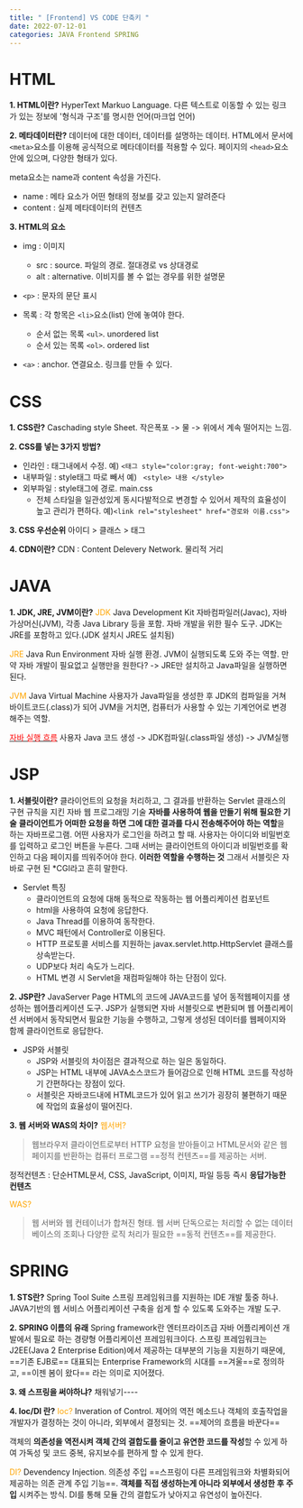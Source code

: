 ```yaml
---
title: " [Frontend] VS CODE 단축키 "
date: 2022-07-12-01
categories: JAVA Frontend SPRING
---
```


# HTML
**1. HTML이란?**
HyperText Markuo Language. 
다른 텍스트로 이동할 수 있는 링크가 있는 정보에 '형식과 구조'를 명시한 언어(마크업 언어)
<br>

**2. 메타데이터란?**
데이터에 대한 데이터, 데이터를 설명하는 데이터.
HTML에서 문서에 ```<meta>```요소를 이용해 공식적으로 메타데이터를 적용할 수 있다.
페이지의 ```<head>```요소 안에 있으며, 다양한 형태가 있다.

meta요소는 name과 content 속성을 가진다.
- name : 메타 요소가 어떤 형태의 정보를 갖고 있는지 알려준다
- content : 실제 메타데이터의 컨텐츠

**3. HTML의 요소**
- img : 이미지
  - src : source. 파일의 경로. 절대경로 vs 상대경로
  - alt : alternative. 이비지를 볼 수 없는 경우를 위한 설명문

- ```<p>``` : 문자의 문단 표시
- 목록 : 각 항목은 ```<li>```요소(list) 안에 놓여야 한다.
  - 순서 없는 목록 ```<ul>```. unordered list
  - 순서 있는 목록 ```<ol>```. ordered list

- ```<a>``` : anchor. 연결요소. 링크를 만들 수 있다.
  
# CSS
**1. CSS란?**
Caschading style Sheet. 작은폭포 -> 물 -> 위에서 계속 떨어지는 느낌.

**2. CSS를 넣는 3가지 방법?**
- 인라인 : 태그내에서 수정.
예) ```<태그 style="color:gray; font-weight:700">```
- 내부파일 : style태그 따로 빼서
    예) ``` <style> 내용 </style>```
- 외부파일 : style태그에 경로. main.css
  - 전체 스타일을 일관성있게 동시다발적으로 변경할 수 있어서 제작의 효율성이 높고 관리가 편하다.
예)```<link rel="stylesheet" href="경로와 이름.css">```

**3. CSS 우선순위**
아이디 > 클래스 > 태그

**4. CDN이란?**
CDN : Content Delevery Network. 물리적 거리

# JAVA

**1. JDK, JRE, JVM이란?**
<span style="color:orange ">JDK</span>
Java Development Kit
자바컴파일러(Javac), 자바가상머신(JVM), 각종 Java Library 등을 포함. 자바 개발을 위한 필수 도구. JDK는 JRE를 포함하고 있다.(JDK 설치시 JRE도 설치됨)

<span style="color:orange ">JRE</span>
Java Run Environment
자바 실행 환경. JVM이 실행되도록 도와 주는 역할.
만약 자바 개발이 필요없고 실행만을 원한다? -> JRE만 설치하고 Java파일을 실행하면 된다.

<span style="color:orange ">JVM</span>
Java Virtual Machine
사용자가 Java파일을 생성한 후 JDK의 컴파일을 거쳐 바이트코드(.class)가 되어 JVM을 거치면, 컴퓨터가 사용할 수 있는 기계언어로 변경해주는 역할.

<u><span style="color:red">자바 실행 흐름</span></u>
사용자 Java 코드 생성 -> JDK컴파일(.class파일 생성) -> JVM실행

# JSP
**1. 서블릿이란?**
클라이언트의 요청을 처리하고, 그 결과를 반환하는 Servlet 클래스의 구현 규칙을 지킨 자바 웹 프로그래밍 기술
**자바를 사용하여 웹을 만들기 위해 필요한 기술**
**클라이언트가 어떠한 요청을 하면 그에 대한 결과를 다시 전송해주어야 하는 역할**을 하는 자바프로그램.
어떤 사용자가 로그인을 하려고 할 때. 사용자는 아이디와 비밀번호를  입력하고 로그인 버튼을 누른다. 그때 서버는 클라이언트의 아이디과 비밀번호를 확인하고 다음 페이지를 띄워주어야 한다. **이러한 역할을 수행하는 것** 그래서 서블릿은 자바로 구현 된 *CGI라고 흔히 말한다.
- Servlet 특징
  - 클라이언트의 요청에 대해 동적으로 작동하는 웹 어플리케이션 컴포넌트
  - html을 사용하여 요청에 응답한다.
  - Java Thread를 이용하여 동작한다.
  - MVC 패턴에서 Controller로 이용된다.
  - HTTP 프로토콜 서비스를 지원하는 javax.servlet.http.HttpServlet 클래스를 상속받는다.
  - UDP보다 처리 속도가 느리다.
  - HTML 변경 시 Servlet을 재컴파일해야 하는 단점이 있다.

**2. JSP란?**
JavaServer Page
HTML의 코드에 JAVA코드를 넣어 동적웹페이지를 생성하는 웹어플리케이션 도구.
JSP가 실행되면 자바 서블릿으로 변환되며 웹 어플리케이션 서버에서 동작되면서 필요한 기능을 수행하고, 그렇게 생성된 데이터를 웹페이지와 함께 클라이언트로 응답한다.
- JSP와 서블릿
  - JSP와 서블릿의 차이점은 결과적으로 하는 일은 동일하다.
  - JSP는 HTML 내부에 JAVA소스코드가 들어감으로 인해 HTML 코드를 작성하기 간편하다는 장점이 있다.
  - 서블릿은 자바코드내에 HTML코드가 있어 읽고 쓰기가 굉장히 불편하기 때문에 작업의 효율성이 떨어진다.

**3. 웹 서버와 WAS의 차이?**
<span style="color:orange ">웹서버?</span>
> 웹브라우저 클라이언트로부터 HTTP 요청을 받아들이고 HTML문서와 같은 웹페이지를 반환하는 컴퓨터 프로그램
==정적 컨텐츠==를 제공하는 서버.

정적컨텐츠 : 단순HTML문서, CSS, JavaScript, 이미지, 파일 등등 즉시 **응답가능한 컨텐츠**

<span style="color:orange ">WAS?</span>
> 웹 서버와 웹 컨테이너가 합쳐진 형태. 웹 서버 단독으로는 처리할 수 없는 데이터베이스의 조회나 다양한 로직 처리가 필요한 ==동적 컨텐츠==를 제공한다.


# SPRING
**1. STS란?**
Spring Tool Suite
스프링 프레임워크를 지원하는 IDE 개발 툴중 하나. JAVA기반의 웹 서비스 어플리케이션 구축을 쉽게 할 수 있도록 도와주는 개발 도구.

**2. SPRING 이름의 유래**
Spring framework란 엔터프라이즈급 자바 어플리케이션 개발에서 필요로 하는 경량형 어플리케이션 프레임워크이다. 스프링 프레임워크는 J2EE(Java 2 Enterprise Edition)에서 제공하는 대부분의 기능을 지원하기 때문에, ==기존 EJB로== 대표되는 Enterprise Framework의 시대를 ==겨울==로 정의하고, ==이젠 봄이 왔다== 라는 의미로 지어졌다.

**3. 왜 스프링을 써야하냐?**
채워넣기----

**4. Ioc/DI 란?**
<span style="color:orange ">Ioc?</span>
Inveration of Control. 제어의 역전
메소드나 객체의 호출작업을 개발자가 결정하는 것이 아니라, 외부에서 결정되는 것. ==제어의 흐름을 바꾼다==

객체의 **의존성을 역전시켜 객체 간의 결합도를 줄이고 유연한 코드를 작성**할 수 있게 하여 가독성 및 코드 중복, 유지보수를 편하게 할 수 있게 한다.

<span style="color:orange ">DI?</span>
Devendency Injection. 의존성 주입
==스프링이 다른 프레임워크와 차별화되어 제공하는 의존 관계 주입 기능==. **객체를 직접 생성하는게 아니라 외부에서 생성한 후 주입** 시켜주는 방식.
DI를 통해 모듈 간의 결합도가 낮아지고 유연성이 높아진다.